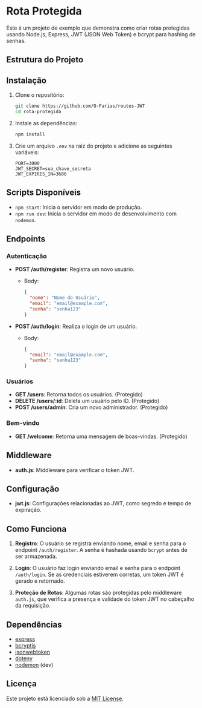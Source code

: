 # Rota Protegida

Este é um projeto de exemplo que demonstra como criar rotas protegidas usando Node.js, Express, JWT (JSON Web Token) e bcrypt para hashing de senhas.

## Estrutura do Projeto

## Instalação

1. Clone o repositório:

   ```sh
   git clone https://github.com/O-Farias/routes-JWT
   cd rota-protegida
   ```

2. Instale as dependências:

   ```sh
   npm install
   ```

3. Crie um arquivo `.env` na raiz do projeto e adicione as seguintes variáveis:
   ```env
   PORT=3000
   JWT_SECRET=sua_chave_secreta
   JWT_EXPIRES_IN=3600
   ```

## Scripts Disponíveis

- `npm start`: Inicia o servidor em modo de produção.
- `npm run dev`: Inicia o servidor em modo de desenvolvimento com `nodemon`.

## Endpoints

### Autenticação

- **POST /auth/register**: Registra um novo usuário.

  - Body:
    ```json
    {
      "nome": "Nome do Usuário",
      "email": "email@example.com",
      "senha": "senha123"
    }
    ```

- **POST /auth/login**: Realiza o login de um usuário.
  - Body:
    ```json
    {
      "email": "email@example.com",
      "senha": "senha123"
    }
    ```

### Usuários

- **GET /users**: Retorna todos os usuários. (Protegido)
- **DELETE /users/:id**: Deleta um usuário pelo ID. (Protegido)
- **POST /users/admin**: Cria um novo administrador. (Protegido)

### Bem-vindo

- **GET /welcome**: Retorna uma mensagem de boas-vindas. (Protegido)

## Middleware

- **auth.js**: Middleware para verificar o token JWT.

## Configuração

- **jwt.js**: Configurações relacionadas ao JWT, como segredo e tempo de expiração.

## Como Funciona

1. **Registro**: O usuário se registra enviando nome, email e senha para o endpoint `/auth/register`. A senha é hashada usando `bcrypt` antes de ser armazenada.

2. **Login**: O usuário faz login enviando email e senha para o endpoint `/auth/login`. Se as credenciais estiverem corretas, um token JWT é gerado e retornado.

3. **Proteção de Rotas**: Algumas rotas são protegidas pelo middleware `auth.js`, que verifica a presença e validade do token JWT no cabeçalho da requisição.

## Dependências

- [express](https://www.npmjs.com/package/express)
- [bcryptjs](https://www.npmjs.com/package/bcryptjs)
- [jsonwebtoken](https://www.npmjs.com/package/jsonwebtoken)
- [dotenv](https://www.npmjs.com/package/dotenv)
- [nodemon](https://www.npmjs.com/package/nodemon) (dev)

## Licença

Este projeto está licenciado sob a [MIT License](LICENSE).
